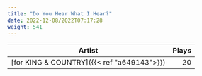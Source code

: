 ```yaml
---
title: "Do You Hear What I Hear?"
date: 2022-12-08/2022T07:17:28
weight: 541
---
```




 Artist | Plays 
----- | -----:
[for KING & COUNTRY]({{< ref "a649143">}}) | 20
